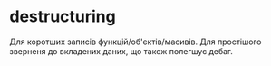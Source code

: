 # destructuring
Для коротших записів функцій/об'єктів/масивів. Для простішого зверненя до вкладених даних, що також полегшує дебаг. 